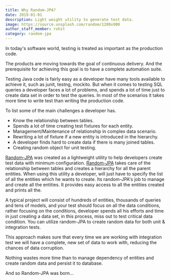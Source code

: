 ```yaml
---
title: Why Random-JPA?
date: 2019-01-01
description: Light weight utility to generate test data.
image: https://source.unsplash.com/random/1200x900
author_staff_member: rohit
category: random-jpa
---
```

In today's software world, testing is treated as important as the production code.

The products are moving towards the goal of continuous delivery. And the prerequisite for achieving this goal is to have a complete automation suite.

Testing Java code is fairly easy as a developer have many tools available to achieve it, such as junit, testng, mockito. But when it comes to testing SQL queries a developer faces a lot of problems, and spends a lot of time just to create data set in order to test the queries. In most of the scenarios it takes more time to write test than writing the production code.

To list some of the main challenges a developer has.

- Know the relationship between tables.
- Spends a lot of time creating test fixtures for each entity.
- Management/Maintenance of relationship in complex data scenario.
- Rewriting a lot of fixture if a new entity is introduced in the hierarchy.
- A developer finds hard to create data if there is many joined tables.
- Creating random object for unit testing.

[Random-JPA](https://github.com/kuros/random-jpa) was created as a lightweight utility to help developers create test data with minimum configuration. [Random-JPA](https://github.com/kuros/random-jpa) takes care of the relationship between tables and creates a hierarchy for all the parent entities. When using this utility a developer, will just have to specify the list of all the entities which he wants to create. Its random-JPA's job to manage and create all the entities. It provides easy access to all the entities created and prints all the.

A typical project will consist of hundreds of entities, thousands of queries and tens of models, and your test should focus on all the data conditions, rather focusing on the conditions, developer spends all his efforts and time in just creating a data set, in this process, miss out to test critical data condition. You can utilize random-JPA to create random data for both unit & integration tests.

This approach makes sure that every time we are working with integration test we will have a complete, new set of data to work with, reducing the chances of data corruption.

Nothing wastes more time than to manage dependency of entities and create random data and persist it to database.

And so Random-JPA was born...
